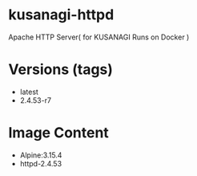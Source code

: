 # kusanagi-httpd

Apache HTTP Server( for KUSANAGI Runs on Docker )

# Versions (tags)

- latest
- 2.4.53-r7

# Image Content

- Alpine:3.15.4
- httpd-2.4.53

